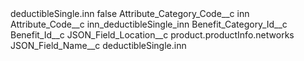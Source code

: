 <?xml version="1.0" encoding="UTF-8"?>
<CustomMetadata xmlns="http://soap.sforce.com/2006/04/metadata" xmlns:xsi="http://www.w3.org/2001/XMLSchema-instance" xmlns:xsd="http://www.w3.org/2001/XMLSchema">
    <label>deductibleSingle.inn</label>
    <protected>false</protected>
    <values>
        <field>Attribute_Category_Code__c</field>
        <value xsi:type="xsd:string">inn</value>
    </values>
    <values>
        <field>Attribute_Code__c</field>
        <value xsi:type="xsd:string">inn_deductibleSingle_inn</value>
    </values>
    <values>
        <field>Benefit_Category_Id__c</field>
        <value xsi:nil="true"/>
    </values>
    <values>
        <field>Benefit_Id__c</field>
        <value xsi:nil="true"/>
    </values>
    <values>
        <field>JSON_Field_Location__c</field>
        <value xsi:type="xsd:string">product.productInfo.networks</value>
    </values>
    <values>
        <field>JSON_Field_Name__c</field>
        <value xsi:type="xsd:string">deductibleSingle.inn</value>
    </values>
</CustomMetadata>
